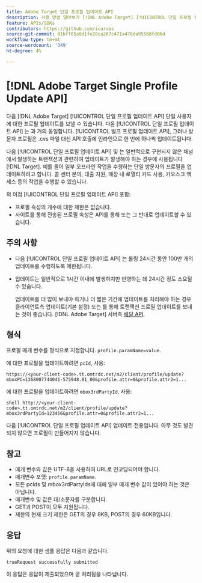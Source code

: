 ```yaml
---
title: Adobe Target 단일 프로필 업데이트 API
description: 사용 방법 알아보기 [!DNL Adobe Target] [!UICONTROL 단일 프로필 업데이트 API] 단일 방문자의 프로필 데이터를 (으)로 보내기 [!DNL Target].
feature: APIs/SDKs
contributors: https://github.com/icaraps
source-git-commit: 81bff85a9d1fe28ca267c471a470da95568fd06d
workflow-type: tm+mt
source-wordcount: '349'
ht-degree: 4%

---
```


# [!DNL Adobe Target Single Profile Update API]

다음 [!DNL Adobe Target] [!UICONTROL 단일 프로필 업데이트 API] 단일 사용자에 대한 프로필 업데이트를 보낼 수 있습니다. 다음 [!UICONTROL 단일 프로필 업데이트 API] 는 과 거의 동일합니다. [!UICONTROL 벌크 프로필 업데이트 API], 그러나 방문자 프로필은 .cvs 파일 대신 API 호출에 인라인으로 한 번에 하나씩 업데이트됩니다.

다음 [!UICONTROL 단일 프로필 업데이트 API] 및 는 일반적으로 구현되지 않은 채널에서 발생하는 트랜잭션과 관련하여 업데이트가 발생해야 하는 경우에 사용됩니다 [!DNL Target]. 예를 들어 일부 오프라인 작업을 수행하는 단일 방문자의 프로필을 업데이트하려고 합니다. 콜 센터 문의, 대출 지원, 매장 내 로열티 카드 사용, 키오스크 액세스 등의 작업을 수행할 수 있습니다.

의 이점 [!UICONTROL 단일 프로필 업데이트 API] 포함:

* 프로필 속성의 개수에 대한 제한은 없습니다.
* 사이트를 통해 전송된 프로필 속성은 API를 통해 또는 그 반대로 업데이트할 수 있습니다.

## 주의 사항

* 다음 [!UICONTROL 단일 프로필 업데이트 API] 는 롤링 24시간 동안 100만 개의 업데이트를 수행하도록 제한됩니다.
* 업데이트는 일반적으로 1시간 이내에 발생하지만 반영하는 데 24시간 정도 소요될 수 있습니다.

  업데이트를 더 많이 보내야 하거나 더 짧은 기간에 업데이트를 처리해야 하는 경우 클라이언트측 업데이트(기본 설정) 또는 를 통해 트랜잭션 프로필 업데이트를 보내는 것이 좋습니다. [!DNL Adobe Target] 서버측 [배달 API](/help/dev/implement/delivery-api/overview.md).

## 형식

프로필 매개 변수를 형식으로 지정합니다. `profile.paramName=value`.

에 대한 프로필을 업데이트하려면 `pcId`, 사용:

``````
https://<your-client-code>.tt.omtrdc.net/m2/client/profile/update?mboxPC=1368007744041-575948.01_00&profile.attr=0&profile.attr2=1...
``````

에 대한 프로필을 업데이트하려면 `mbox3rdPartyId`, 사용:

``````
shell http://<your-client-code>.tt.omtrdc.net/m2/client/profile/update?mbox3rdPartyId=123456&profile.attr=0&profile.attr2=1...
``````

다음 [!UICONTROL 단일 프로필 업데이트 API] 업데이트 전용입니다. 아무 것도 발견되지 않으면 프로필이 만들어지지 않습니다.

## 참고

* 매개 변수와 값은 UTF-8을 사용하여 URL로 인코딩되어야 합니다.
* 매개변수 포맷: `profile.paramName`.
* 모든 pcIds 및 mbox3rdPartyIds에 대해 일부 매개 변수 값이 있어야 하는 것은 아닙니다.
* 매개변수 및 값은 대/소문자를 구분합니다.
* GET과 POST이 모두 지원됩니다.
* 제한의 현재 크기 제한은 GET의 경우 8KB, POST의 경우 60KB입니다.

## 응답

위의 요청에 대한 샘플 응답은 다음과 같습니다.

`trueRequest successfully submitted`

이 응답은 응답이 제출되었으며 곧 처리됨을 나타냅니다.